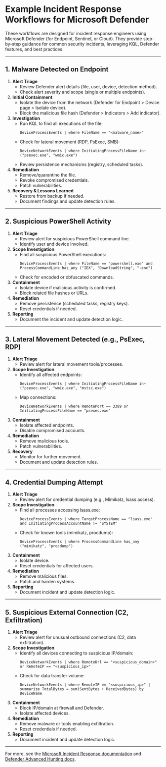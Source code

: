# Example Incident Response Workflows for Microsoft Defender

These workflows are designed for incident response engineers using Microsoft Defender (for Endpoint, Sentinel, or Cloud). They provide step-by-step guidance for common security incidents, leveraging KQL, Defender features, and best practices.

---

## 1. Malware Detected on Endpoint
1. **Alert Triage**
   - Review Defender alert details (file, user, device, detection method).
   - Check alert severity and scope (single or multiple endpoints).
2. **Initial Containment**
   - Isolate the device from the network (Defender for Endpoint > Device page > Isolate device).
   - Block the malicious file hash (Defender > Indicators > Add indicator).
3. **Investigation**
   - Run KQL to find all executions of the file:
     ```kql
     DeviceProcessEvents | where FileName == "<malware_name>"
     ```
   - Check for lateral movement (RDP, PsExec, SMB):
     ```kql
     DeviceNetworkEvents | where InitiatingProcessFileName in~ ("psexec.exe", "wmic.exe")
     ```
   - Review persistence mechanisms (registry, scheduled tasks).
4. **Remediation**
   - Remove/quarantine the file.
   - Revoke compromised credentials.
   - Patch vulnerabilities.
5. **Recovery & Lessons Learned**
   - Restore from backup if needed.
   - Document findings and update detection rules.

---

## 2. Suspicious PowerShell Activity
1. **Alert Triage**
   - Review alert for suspicious PowerShell command line.
   - Identify user and device involved.
2. **Scope Investigation**
   - Find all suspicious PowerShell executions:
     ```kql
     DeviceProcessEvents | where FileName == "powershell.exe" and ProcessCommandLine has_any ("IEX", "DownloadString", "-enc")
     ```
   - Check for encoded or obfuscated commands.
3. **Containment**
   - Isolate device if malicious activity is confirmed.
   - Block related file hashes or URLs.
4. **Remediation**
   - Remove persistence (scheduled tasks, registry keys).
   - Reset credentials if needed.
5. **Reporting**
   - Document the incident and update detection logic.

---

## 3. Lateral Movement Detected (e.g., PsExec, RDP)
1. **Alert Triage**
   - Review alert for lateral movement tools/processes.
2. **Scope Investigation**
   - Identify all affected endpoints:
     ```kql
     DeviceProcessEvents | where InitiatingProcessFileName in~ ("psexec.exe", "wmic.exe", "mstsc.exe")
     ```
   - Map connections:
     ```kql
     DeviceNetworkEvents | where RemotePort == 3389 or InitiatingProcessFileName == "psexec.exe"
     ```
3. **Containment**
   - Isolate affected endpoints.
   - Disable compromised accounts.
4. **Remediation**
   - Remove malicious tools.
   - Patch vulnerabilities.
5. **Recovery**
   - Monitor for further movement.
   - Document and update detection rules.

---

## 4. Credential Dumping Attempt
1. **Alert Triage**
   - Review alert for credential dumping (e.g., Mimikatz, lsass access).
2. **Scope Investigation**
   - Find all processes accessing lsass.exe:
     ```kql
     DeviceProcessEvents | where TargetProcessName == "lsass.exe" and InitiatingProcessAccountName != "SYSTEM"
     ```
   - Check for known tools (mimikatz, procdump):
     ```kql
     DeviceProcessEvents | where ProcessCommandLine has_any ("mimikatz", "procdump")
     ```
3. **Containment**
   - Isolate device.
   - Reset credentials for affected users.
4. **Remediation**
   - Remove malicious files.
   - Patch and harden systems.
5. **Reporting**
   - Document incident and update detection logic.

---

## 5. Suspicious External Connection (C2, Exfiltration)
1. **Alert Triage**
   - Review alert for unusual outbound connections (C2, data exfiltration).
2. **Scope Investigation**
   - Identify all devices connecting to suspicious IP/domain:
     ```kql
     DeviceNetworkEvents | where RemoteUrl == "<suspicious_domain>" or RemoteIP == "<suspicious_ip>"
     ```
   - Check for data transfer volume:
     ```kql
     DeviceNetworkEvents | where RemoteIP == "<suspicious_ip>" | summarize TotalBytes = sum(SentBytes + ReceivedBytes) by DeviceName
     ```
3. **Containment**
   - Block IP/domain at firewall and Defender.
   - Isolate affected devices.
4. **Remediation**
   - Remove malware or tools enabling exfiltration.
   - Reset credentials if needed.
5. **Reporting**
   - Document incident and update detection logic.

---

For more, see the [Microsoft Incident Response documentation](https://learn.microsoft.com/en-us/security/incident-response/overview) and [Defender Advanced Hunting docs](https://learn.microsoft.com/en-us/microsoft-365/security/defender/advanced-hunting-overview).
